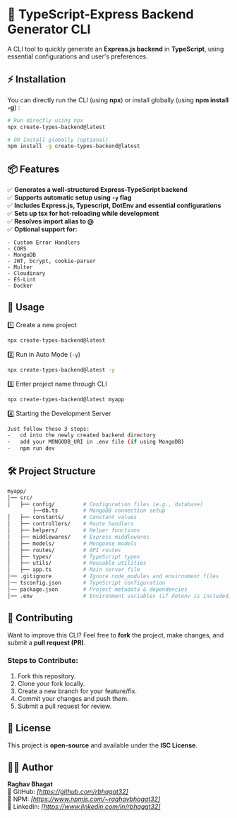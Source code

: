 # 🚀 TypeScript-Express Backend Generator CLI

A CLI tool to quickly generate an **Express.js backend** in **TypeScript**, using essential configurations and user's preferences.

## ⚡ Installation

You can directly run the CLI (using **npx**) or install globally (using **npm install -g**) :

```sh
# Run directly using npx
npx create-types-backend@latest

# OR Install globally (optional)
npm install -g create-types-backend@latest
```

## 📦 Features

✅ **Generates a well-structured Express-TypeScript backend**  
✅ **Supports automatic setup using `-y` flag**  
✅ **Includes Express.js, Typescript, DotEnv and essential configurations**  
✅ **Sets up tsx for hot-reloading while development**  
✅ **Resolves import alias to @**  
✅ **Optional support for:**

    - Custom Error Handlers
    - CORS
    - MongoDB
    - JWT, bcrypt, cookie-parser
    - Multer
    - Cloudinary
    - ES-Lint
    - Docker

## 🚀 Usage

1️⃣ Create a new project

```sh
npx create-types-backend@latest
```

2️⃣ Run in Auto Mode (`-y`)

```sh
npx create-types-backend@latest -y
```

3️⃣ Enter project name through CLI

```sh
npx create-types-backend@latest myapp
```

4️⃣ Starting the Development Server

```sh
Just follow these 3 steps:
-   cd into the newly created backend directory
-   add your MONGODB_URI in .env file (if using MongoDB)
-   npm run dev
```

## 🛠️ Project Structure

```sh
myapp/
│── src/
│   ├── config/         # Configuration files (e.g., database)
       	├──db.ts		# MongoDB connection setup
│   ├── constants/      # Constant values
│   ├── controllers/    # Route handlers
│   ├── helpers/        # Helper functions
│   ├── middlewares/    # Express middlewares
│   ├── models/         # Mongoose models
│   ├── routes/         # API routes
│   ├── types/          # TypeScript types
│   ├── utils/          # Reusable utilities
│   ├── app.ts          # Main server file
│── .gitignore          # Ignore node_modules and environment files
│── tsconfig.json       # TypeScript configuration
│── package.json        # Project metadata & dependencies
│── .env                # Environment variables (if dotenv is included)

```

## 🤝 Contributing

Want to improve this CLI? Feel free to **fork** the project, make changes, and submit a **pull request (PR)**.

### Steps to Contribute:

1.  Fork this repository.
2.  Clone your fork locally.
3.  Create a new branch for your feature/fix.
4.  Commit your changes and push them.
5.  Submit a pull request for review.

## 📜 License

This project is **open-source** and available under the **ISC License**.

## 👨‍💻 Author

**Raghav Bhagat**  
🔗 GitHub: _[https://github.com/rbhagat32]_  
🔗 NPM: _[https://www.npmjs.com/~raghavbhagat32]_  
🔗 LinkedIn: _[https://www.linkedin.com/in/rbhagat32]_
